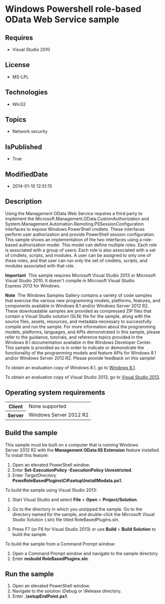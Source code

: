 # Windows Powershell  role-based OData Web Service sample
## Requires
* Visual Studio 2010
## License
* MS-LPL
## Technologies
* Win32
## Topics
* Network security
## IsPublished
* True
## ModifiedDate
* 2014-01-10 12:51:15
## Description

<div id="mainSection">
<p>Using the Management OData Web Service requires a third party to implement the Microsoft.Management.OData.CustomAuthorization and System.Management.Automation.Remoting.PSSessionConfiguration interfaces to expose Windows PowerShell cmdlets. These interfaces
 perform user authorization and provide PowerShell session configuration. This sample shows an implementation of the two interfaces using a role-based authorization model. This model can define multiple roles. Each role is associated with a group of users.
 Each role is also associated with a set of cmdlets, scripts, and modules. A user can be assigned to only one of these roles, and that user can run only the set of cmdlets, scripts, and modules associated with that role.
</p>
<p class="note"><b>Important</b>&nbsp;&nbsp;This sample requires Microsoft Visual Studio&nbsp;2013 or Microsoft Visual Studio&nbsp;2010. It doesn't compile in Microsoft Visual Studio Express&nbsp;2013 for Windows.</p>
<p class="note"><b>Note</b>&nbsp;&nbsp;The Windows Samples Gallery contains a variety of code samples that exercise the various new programming models, platforms, features, and components available in Windows&nbsp;8.1 and/or Windows Server&nbsp;2012&nbsp;R2. These downloadable samples
 are provided as compressed ZIP files that contain a Visual Studio solution (SLN) file for the sample, along with the source files, assets, resources, and metadata necessary to successfully compile and run the sample. For more information about the programming
 models, platforms, languages, and APIs demonstrated in this sample, please refer to the guidance, tutorials, and reference topics provided in the Windows&nbsp;8.1 documentation available in the Windows Developer Center. This sample is provided as-is in order to
 indicate or demonstrate the functionality of the programming models and feature APIs for Windows&nbsp;8.1 and/or Windows Server&nbsp;2012&nbsp;R2. Please provide feedback on this sample!</p>
<p>To obtain an evaluation copy of Windows&nbsp;8.1, go to <a href="http://go.microsoft.com/fwlink/p/?linkid=301696">
Windows&nbsp;8.1</a>.</p>
<p>To obtain an evaluation copy of Visual Studio&nbsp;2013, go to <a href="http://go.microsoft.com/fwlink/p/?linkid=301697">
Visual Studio&nbsp;2013</a>.</p>
<h2>Operating system requirements</h2>
<table>
<tbody>
<tr>
<th>Client</th>
<td><dt>None supported </dt></td>
</tr>
<tr>
<th>Server</th>
<td><dt>Windows Server&nbsp;2012&nbsp;R2 </dt></td>
</tr>
</tbody>
</table>
<h2>Build the sample</h2>
<p>This sample must be built on a computer that is running Windows Server&nbsp;2012&nbsp;R2 with the
<b>Management OData IIS Extension</b> feature installed. To install this feature:</p>
<ol>
<li>Open an elevated PowerShell window. </li><li>Enter <b>Set-ExecutionPolicy -ExecutionPolicy Unrestricted</b>. </li><li>Enter <i>TargetDirectory</i><b> PswsRoleBasedPlugins\C#\setup\InstallModata.ps1</b>.
</li></ol>
<p>To build the sample using Visual Studio&nbsp;2013:</p>
<ol>
<li>
<p>Start Visual Studio and select <b>File</b> &gt; <b>Open</b> &gt; <b>Project/Solution</b>.</p>
</li><li>
<p>Go to the directory in which you unzipped the sample. Go to the directory named for the sample, and double-click the Microsoft Visual Studio Solution (.sln) file titled RoleBasedPlugins.sln.</p>
</li><li>
<p>Press F7 (or F6 for Visual Studio&nbsp;2013) or use <b>Build</b> &gt; <b>Build Solution</b> to build the sample.</p>
</li></ol>
<p>To build the sample from a Command Prompt window:</p>
<ol>
<li>Open a Command Prompt window and navigate to the sample directory. </li><li>Enter <b>msbuild RoleBasedPlugins.sln</b>. </li></ol>
<h2>Run the sample</h2>
<ol>
<li>Open an elevated PowerShell window. </li><li>Navigate to the solution \Debug or \Release directory. </li><li>Enter <b>.\setupEndPoint.ps1</b>. </li></ol>
</div>

